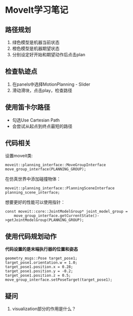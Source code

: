 # MoveIt学习笔记

## 路径规划

1. 绿色模型是机器当前状态
2. 橙色模型是机器期望状态
3. 分别设定好开始和期望动作后点击plan



## 检查轨迹点

1. 在panels中选择MotionPlanning - Slider
2. 滑动滑块，点击play，检查路径



## 使用笛卡尔路径

- 勾选Use Cartesian Path
- 会尝试从起点到终点最短的路径



## 代码相关

设置moveit类:

`moveit::planning_interface::MoveGroupInterface move_group_interface(PLANNING_GROUP);`

在仿真世界中添加碰撞物体：

`moveit::planning_interface::PlanningSceneInterface planning_scene_interface;`

想要更好的性能可以使用指针：

```
const moveit::core::JointModelGroup* joint_model_group =
    move_group_interface.getCurrentState()->getJointModelGroup(PLANNING_GROUP);
```



## 使用代码规划动作

**代码设置的是末端执行器的位置和姿态**

```
geometry_msgs::Pose target_pose1;
target_pose1.orientation.w = 1.0;
target_pose1.position.x = 0.28;
target_pose1.position.y = -0.2;
target_pose1.position.z = 0.5;
move_group_interface.setPoseTarget(target_pose1);
```





## 疑问

1. visualization部分的作用是什么？















